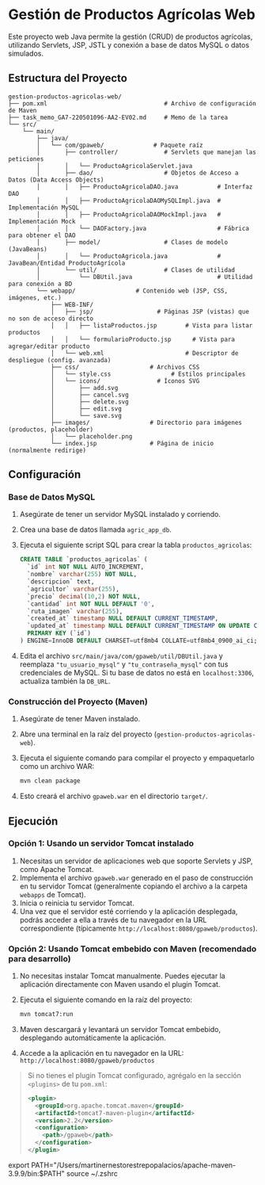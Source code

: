 # Gestión de Productos Agrícolas Web

Este proyecto web Java permite la gestión (CRUD) de productos agrícolas, utilizando Servlets, JSP, JSTL y conexión a base de datos MySQL o datos simulados.

## Estructura del Proyecto

```
gestion-productos-agricolas-web/
├── pom.xml                                 # Archivo de configuración de Maven
├── task_memo_GA7-220501096-AA2-EV02.md     # Memo de la tarea
└── src/
    └── main/
        ├── java/
        │   └── com/gpaweb/              # Paquete raíz
        │       ├── controller/             # Servlets que manejan las peticiones
        │       │   └── ProductoAgricolaServlet.java
        │       ├── dao/                    # Objetos de Acceso a Datos (Data Access Objects)
        │       │   ├── ProductoAgricolaDAO.java           # Interfaz DAO
        │       │   ├── ProductoAgricolaDAOMySQLImpl.java  # Implementación MySQL
        │       │   ├── ProductoAgricolaDAOMockImpl.java   # Implementación Mock
        │       │   └── DAOFactory.java                    # Fábrica para obtener el DAO
        │       ├── model/                  # Clases de modelo (JavaBeans)
        │       │   └── ProductoAgricola.java              # JavaBean/Entidad ProductoAgrícola
        │       └── util/                   # Clases de utilidad
        │           └── DBUtil.java                        # Utilidad para conexión a BD
        └── webapp/                 # Contenido web (JSP, CSS, imágenes, etc.)
            ├── WEB-INF/
            │   ├── jsp/                  # Páginas JSP (vistas) que no son de acceso directo
            │   │   ├── listaProductos.jsp        # Vista para listar productos
            │   │   └── formularioProducto.jsp      # Vista para agregar/editar producto
            │   └── web.xml                       # Descriptor de despliegue (config. avanzada)
            ├── css/                    # Archivos CSS
            │   └── style.css                 # Estilos principales
            │   └── icons/                # Íconos SVG
            │       ├── add.svg
            │       ├── cancel.svg
            │       ├── delete.svg
            │       ├── edit.svg
            │       └── save.svg
            ├── images/                 # Directorio para imágenes (productos, placeholder)
            │   └── placeholder.png
            └── index.jsp               # Página de inicio (normalmente redirige)
```

## Configuración

### Base de Datos MySQL

1.  Asegúrate de tener un servidor MySQL instalado y corriendo.
2.  Crea una base de datos llamada `agric_app_db`.
3.  Ejecuta el siguiente script SQL para crear la tabla `productos_agricolas`:

    ```sql
    CREATE TABLE `productos_agricolas` (
      `id` int NOT NULL AUTO_INCREMENT,
      `nombre` varchar(255) NOT NULL,
      `descripcion` text,
      `agricultor` varchar(255),
      `precio` decimal(10,2) NOT NULL,
      `cantidad` int NOT NULL DEFAULT '0',
      `ruta_imagen` varchar(255),
      `created_at` timestamp NULL DEFAULT CURRENT_TIMESTAMP,
      `updated_at` timestamp NULL DEFAULT CURRENT_TIMESTAMP ON UPDATE CURRENT_TIMESTAMP,
      PRIMARY KEY (`id`)
    ) ENGINE=InnoDB DEFAULT CHARSET=utf8mb4 COLLATE=utf8mb4_0900_ai_ci;
    ```
4.  Edita el archivo `src/main/java/com/gpaweb/util/DBUtil.java` y reemplaza `"tu_usuario_mysql"` y `"tu_contraseña_mysql"` con tus credenciales de MySQL. Si tu base de datos no está en `localhost:3306`, actualiza también la `DB_URL`.

### Construcción del Proyecto (Maven)

1.  Asegúrate de tener Maven instalado.
2.  Abre una terminal en la raíz del proyecto (`gestion-productos-agricolas-web`).
3.  Ejecuta el siguiente comando para compilar el proyecto y empaquetarlo como un archivo WAR:

    ```bash
    mvn clean package
    ```
4.  Esto creará el archivo `gpaweb.war` en el directorio `target/`.

## Ejecución

### Opción 1: Usando un servidor Tomcat instalado

1.  Necesitas un servidor de aplicaciones web que soporte Servlets y JSP, como Apache Tomcat.
2.  Implementa el archivo `gpaweb.war` generado en el paso de construcción en tu servidor Tomcat (generalmente copiando el archivo a la carpeta `webapps` de Tomcat).
3.  Inicia o reinicia tu servidor Tomcat.
4.  Una vez que el servidor esté corriendo y la aplicación desplegada, podrás acceder a ella a través de tu navegador en la URL correspondiente (típicamente `http://localhost:8080/gpaweb/productos`).

### Opción 2: Usando Tomcat embebido con Maven (recomendado para desarrollo)

1.  No necesitas instalar Tomcat manualmente. Puedes ejecutar la aplicación directamente con Maven usando el plugin Tomcat.
2.  Ejecuta el siguiente comando en la raíz del proyecto:

    ```bash
    mvn tomcat7:run
    ```

3.  Maven descargará y levantará un servidor Tomcat embebido, desplegando automáticamente la aplicación.
4.  Accede a la aplicación en tu navegador en la URL: `http://localhost:8080/gpaweb/productos`

> Si no tienes el plugin Tomcat configurado, agrégalo en la sección `<plugins>` de tu `pom.xml`:
>
> ```xml
> <plugin>
>   <groupId>org.apache.tomcat.maven</groupId>
>   <artifactId>tomcat7-maven-plugin</artifactId>
>   <version>2.2</version>
>   <configuration>
>     <path>/gpaweb</path>
>   </configuration>
> </plugin>
> ```


export PATH="/Users/martinernestorestrepopalacios/apache-maven-3.9.9/bin:$PATH"
source ~/.zshrc